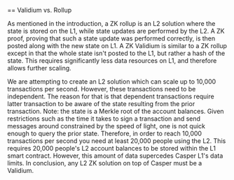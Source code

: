 == Validium vs. Rollup

As mentioned in the introduction, a ZK rollup is an L2 solution where the state is stored on the L1, while state updates are performed by the L2. A ZK proof, proving that such a state update was performed correctly, is then posted along with the new state on L1. A ZK Validium is similar to a ZK rollup except in that the whole state isn't posted to the L1, but rather a hash of the state. This requires significantly less data resources on L1, and therefore allows further scaling.

We are attempting to create an L2 solution which can scale up to 10,000 transactions per second. However, these transactions need to be independent. The reason for that is that dependent transactions require latter transaction to be aware of the state resulting from the prior transaction. Note: the state is a Merkle root of the account balances. Given restrictions such as the time it takes to sign a transaction and send messages around constrained by the speed of light, one is not quick enough to query the prior state. Therefore, in order to reach 10,000 transactions per second you need at least 20,000 people using the L2. This requires 20,000 people's L2 account balances to be stored within the L1 smart contract. However, this amount of data supercedes Casper L1's data limits. In conclusion, any L2 ZK solution on top of Casper must be a Validium.



